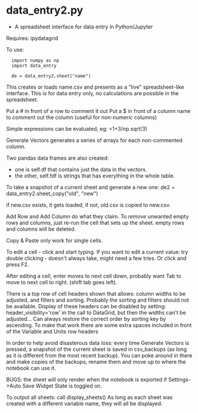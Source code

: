  # data_entry2.py

- A spreadsheet interface for data entry in Python/Jupyter 


Requires: ipydatagrid

To use:

      import numpy as np
      import data_entry

      de = data_entry2.sheet("name")

This creates or loads name.csv and presents as a "live"
spreadsheet-like interface. This is for data entry only, no
 calculations are possible in the spreadsheet.

Put a # in front of a row to comment it out
Put a $ in front of a column name to comment out the column (useful for
non-numeric columns)

Simple expressions can be evaluated, eg: =1+3/np.sqrt(3)

Generate Vectors generates a series of arrays for each non-commented
column.

Two pandas data frames are also created:

- one is self.df that contains just the data in the vectors.
- the other, self.fdf is strings that has everything in the whole table.

To take a snapshot of a current sheet and generate a new one:
    de2 = data_entry2.sheet_copy("old", "new")

if new.csv exists, it gets loaded, if not, old.csv is copied to new.csv.

Add Row and Add Column do what they claim. To *remove* unwanted
empty rows and columns, just re-run the cell that sets up the
sheet. empty rows and columns will be deleted.

Copy & Paste only work for single cells.

To edit a cell - click and start typing. If you want to edit a current
value: try double clicking - doesn't always take, might need a few tries.
Or click and press F2.

After editing a cell, enter moves to next cell down, probably want Tab to
move to next cell to right. (shift tab goes left).

There is a top row of cell headers shown that allows: column
widths to be adjusted, and filters and sorting. Probably the
sorting and filters should not be available. Display of these
headers can be disabled by setting: header_visibility='row' in the
call to DataGrid, but then the widths can't be adjusted...
Can always restore the correct order by sorting key by ascending.
To make that work there are some extra spaces included in front of
the Variable and Units row headers

In order to help avoid disasterous data loss: every time Generate
Vectors is pressed, a snapshot of the current sheet is saved in
csv_backups (as long as it is different from the most recent
backup).  You can poke around in there and make copies of the
backups, rename them and move up to where the notebook can use it.

BUGS: the sheet will only render when the notebook is exported if
Settings->Auto Save Widget State is toggled on.

To output all sheets: call
   display_sheets()
As long as each sheet was created with a different variable name,
they will all be displayed.
